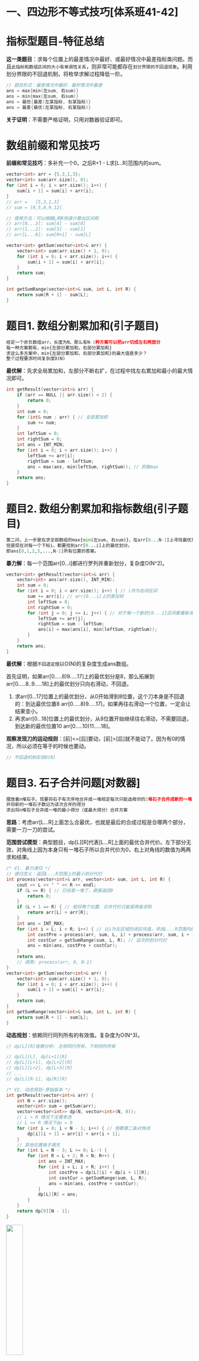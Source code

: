 # 一、四边形不等式技巧[体系班41-42]

# 指标型题目-特征总结
**这一类题目**：求每个位置上的最差情况中最好、或最好情况中最差指标类问题。而且`此指标和数组区间的大小有单调性关系`，则非常可能都存在`划分界限的不回退现象`。利用划分界限的不回退机制，将枚举求解过程降低一阶。
```c++
// 题目形式：最差情况中最好、最好情况中最差
ans = max{min(左sum, 右sum)}
ans = min{max(左sum, 右sum)}
ans = 最优{最差(左某指标, 右某指标)}
ans = 最差{最优(左某指标, 右某指标)}
```
**关于证明**：不需要严格证明，只用对数器验证即可。

# 数组前缀和常见技巧
**前缀和常见技巧**：多补充一个0，之后R+1 - L求[L..R]范围内的sum。
```c++
vector<int> arr = {5,3,1,3};
vector<int> sum(arr.size(), 0);
for (int i = 0; i < arr.size(); i++) {
    sum[i + 1] = sum[i] + arr[i];
}
// arr =   [5,3,1,3]
// sum = [0,5,8,9,12]

// 使用方法：可以根据L和R快速计算出区间和
// arr[0...3]: sum[4] - sum[0]
// arr[1...2]: sum[3] - sum[1]
// arr[L...R]: sum[R+1] - sum[L]

vector<int> getSum(vector<int>& arr) {
    vector<int> sum(arr.size() + 1, 0);
    for (int i = 0; i < arr.size(); i++) {
        sum[i + 1] = sum[i] + arr[i];
    }
    return sum;
}

int getSumRange(vector<int>& sum, int L, int R) {
    return sum[R + 1] - sum[L];
}
```

# 题目1. 数组分割累加和(引子题目)
```python
给定一个非负数组arr，长度为N，那么有N-1种方案可以把arr切成左右两部分
每一种方案都有，min{左部分累加和，右部分累加和}
求这么多方案中，min{左部分累加和，右部分累加和}的最大值是多少？
整个过程要求时间复杂度O(N)
```

**最优解**：先求全局累加和，左部分不断右扩，在过程中找左右累加和最小的最大情况即可。

```c++
int getResult(vector<int>& arr) {
    if (arr == NULL || arr.size() < 2) {
        return 0;
    }
    int sum = 0;
    for (int& num : arr) { // 全部累加和 
        sum += num;
    }
    int leftSum = 0;
    int rightSum = 0;
    int ans = INT_MIN;
    for (int i = 0; i < arr.size(); i++) {
        leftSum += arr[i];
        rightSum = sum - leftSum;
        ans = max(ans, min(leftSum, rightSum)); // 抓取max
    }
    return ans;
}
```

# 题目2. 数组分割累加和指标数组(引子题目)
```python
第二问，上一步是在求全部数组的max{min(左sum, 右sum)}，在arr[0...N-1]上寻找最优划分。
但是现在对每一个下标i，都要找到arr[0...i]上的最优划分。
即ans[0,1,2,3,...,N-1]所有位置的答案。
```

**暴力解**：每一个范围arr[0...i]都进行罗列并重新划分，复杂度O(N^2)。

```c++
vector<int> getResult(vector<int>& arr) {
    vector<int> ans(arr.size(), INT_MIN);
    int sum = 0;
    for (int i = 0; i < arr.size(); i++) { // i作为右闭区间
        sum += arr[i]; // arr[0...i]上的累加和
        int leftSum = 0;
        int rightSum = 0;
        for (int j = 0; j <= i; j++) { // 对于每一个新的[0...i]区间都重新滑一遍
            leftSum += arr[j];
            rightSum = sum - leftSum;
            ans[i] = max(ans[i], min(leftSum, rightSum));
        }
    }
    return ans;
}
```

**最优解**：根据`不回退定理`以O(N)的复杂度生成ans数组。

首先证明，如果arr[0.....8)9.....17]上的最优划分是8，那么拓展到arr[0.....8..9.....18]上的最优划分只向右滑动，不回退。
1. 求arr[0...17]位置上的最优划分，从0开始滑到8位置，这个刀本身是不回退的：到达最优位置8 arr[0.....8)9.....17]，如果再往右滑动一个位置，一定会让结果变小。
2. 再求arr[0...18]位置上的最优划分，从8位置开始继续往右滑动，不需要回退，到达新的最优位置10 arr[0.....10)11.....18]。

**观察发现刀的运动规则**：[前]<=[后]要动，[前]>[后]就不能动了。因为有0的情况，所以必须在等于的时候也要动。

```c++
// 不回退机制实现O(N)

```

# 题目3. 石子合并问题[对数器]
```python
摆放着n堆石子。现要将石子有次序地合并成一堆规定每次只能选相邻的2堆石子合并成新的一堆，
并将新的一堆石子数记为该次合并的得分
求出将n堆石子合并成一堆的最小得分（或最大得分）合并方案
```

**思路**：考虑arr[L...R]上面怎么合最优，也就是最后的合成过程是合哪两个部分，需要一刀一刀的尝试。

**范围尝试模型**：典型题目，dp[L][R]代表[L...R]上面的最优合并代价。左下部分无效，对角线上因为本身只有一堆石子所以合并代价为0，右上对角线的数值为两两求和结果。

```c++
/* V1. 暴力递归 */
// 递归含义：返回L...R范围上的最小划分代价
int process(vector<int>& arr, vector<int> sum, int L, int R) {
    cout << L << " " << R << endl;
    if (L == R) { // 已经是一堆了，直接返回0
        return 0;
    }
    if (L + 1 == R) { // 相邻两个位置，合并代价只能是两者求和
        return arr[L] + arr[R];
    }
    int ans = INT_MAX;
    for (int i = L; i < R; i++) { // 以i为左区域的闭区间值，寻找L...R范围内的上一次最优划分
        int costPre = process(arr, sum, L, i) + process(arr, sum, i + 1, R); // 之前的划分代价 
        int costCur = getSumRange(sum, L, R); // 这次的划分代价
        ans = min(ans, costPre + costCur);
    }
    return ans;
    // 调用: process(arr, 0, N-1)
}
vector<int> getSum(vector<int>& arr) {
    vector<int> sum(arr.size() + 1, 0);
    for (int i = 0; i < arr.size(); i++) {
        sum[i + 1] = sum[i] + arr[i];
    }
    return sum;
}
int getSumRange(vector<int>& sum, int L, int R) {
    return sum[R + 1] - sum[L];
}
```

**动态规划**：依赖同行同列所有的有效值。复杂度为O(N^3)。
```c++
// dp[L][R]依赖分析: 左侧同行所有，下侧同列所有

// dp[L][L], dp[L+1][R]
// dp[L][L+1], dp[L+2][R]
// dp[L][L+2], dp[L+3][R]
// ...
// dp[L][R-1], dp[R][R]
```

```c++
/* V2. 动态规划-原始版本 */
int getResult(vector<int>& arr) {
    int N = arr.size();
    vector<int> sum = getSum(arr);
    vector<vector<int>> dp(N, vector<int>(N, 0));
    // L > R 情况下无需考虑
    // L == R 情况下dp = 0 
    for (int i = 0; i < N - 1; i++) { // 倒数第二条对角线
        dp[i][i + 1] = arr[i] + arr[i + 1];
    }
    // 其他位置格子填充
    for (int L = N - 3; L >= 0; L--) {
        for (int R = L + 2; R < N; R++) {
            int ans = INT_MAX;
            for (int i = L; i < R; i++) {
                int costPre = dp[L][i] + dp[i + 1][R];
                int costCur = getSumRange(sum, L, R);
                ans = min(ans, costPre + costCur);
            }
            dp[L][R] = ans;
        }
    }
    return dp[0][N - 1];
}
```
<img decoding="robot" src="../imgs/MergeStones.png" width="30%">


**优化思路**：以dp[3][17]为例，枚举所有值需要尝试以下所有分组(dp[3][3], dp[4][17]), (3-4, 5-17), (3-5, 6-17), ..., (3-16, 17-17)所有值。观察此位置依赖，左侧为dp[3][16]，下侧为dp[4][17]，如果dp[3][16]最优划分在8-9之间，如果dp[4][17]最优划分在12-13之间，可否只枚举9-12位置即可？通过制造`上界`和`下界`来节省掉大量的枚举操作。

**优化细节**：设计一个best[L][R]数组，存放每个dp[L][R]位置最优划分代价的划分位置。当L==R时dp=0，没有划分点，没有任何意义直接跳过。当L==R-1时第二条对角线，此时定义最优划分位置为L。

```c++
/* V3. 动态规划-四边形不等式 */
int getResult(vector<int>& arr) {
    int N = arr.size();
    vector<int> sum = getSum(arr);
    vector<vector<int>> dp(N, vector<int>(N, 0));
    vector<vector<int>> best(N, vector<int>(N, 0)); // 存放一个范围上的最好划分界限，左边区域的最右边界
    for (int i = 0; i < N - 1; i++) { // 倒数第二条对角线
        dp[i][i + 1] = arr[i] + arr[i + 1];
        best[i][i + 1] = i; // 相邻两个数字的最优划分点在L
    }
    // 其他位置格子填充
    for (int L = N - 3; L >= 0; L--) {
        for (int R = L + 2; R < N; R++) {
            int ans = INT_MAX;
            /* ******************** 四边形不等式优化 ******************** */
            int leftBound = best[L][R - 1];
            int rightBound = best[L + 1][R];
            int pos = -1; // 记录下来给best[L][R]
            for (int i = leftBound; i <= rightBound; i++) { // 构造上界和下界，省略枚举
                int costPre = dp[L][i] + dp[i + 1][R];
                int costCur = getSumRange(sum, L, R);
                if (ans > costPre + costCur) { // 发现了新的有效位置
                    ans = costPre + costCur;
                    pos = i;
                }
            }
            best[L][R] = pos; // 填好这个位置的最优划分
            dp[L][R] = ans;
            /* ******************** 四边形不等式优化 ******************** */
        }
    }
    return dp[0][N - 1];
}
```
<img decoding="robot" src="../imgs/MergeStones-DP.png" width="40%">

**四边形不等式技巧优化与特征**：符合以下五个条件的动态规划问题，可以使用四边形不等式技巧优化。优化的效益是将计算复杂度降低一阶，若是二维DP问题则可以从O(N^3)降低到O(N^2)。不需要证明（证明太难而且每道题都不一样），使用对数器验证即可。
1. 两个可变参数的区间划分问题
2. 每个格子有枚举行为
3. 当两个可变参数固定一个，另一个参数和答案之间存在单调性关系
4. 往往是反向单调关系
5. 枚举加速的位置对：[上+右] 或者 [左+下]

<img decoding="robot" src="../imgs/QuadrilateralInequality.png" width="25%">

# 题目4. 410.分割数组的最大值(画匠问题)[Hard]
https://leetcode.cn/problems/split-array-largest-sum/

```python
# 左神版本
给定一个整型数组 arr，数组中的每个值都为正数，表示完成一幅画作需要的时间，再 给定 一个整数 num，表示画匠的数量，每个画匠只能画连在一起的画作。所有的画家 并行工作，请 返回完成所有的画作需要的最少时间。【举例】
arr=[3,1,4]，num=2。
最好的分配方式为第一个画匠画 3 和 1，所需时间为 4。第二个画匠画 4，所需时间 为 4。 因为并行工作，所以最少时间为 4。如果分配方式为第一个画匠画 3，所需时 间为 3。第二个画 匠画 1 和 4，所需的时间为 5。那么最少时间为 5，显然没有第一 种分配方式好。所以返回 4。
arr=[1,1,1,4,3]，num=3。
最好的分配方式为第一个画匠画前三个 1，所需时间为 3。第二个画匠画 4，所需时间 为 4。 第三个画匠画 3，所需时间为 3。返回 4。
```

```python
# LeetCode
给定一个非负整数数组 nums 和一个整数 m ，你需要将这个数组分成 m 个非空的连续子数组。
设计一个算法使得这 m 个子数组各自和的最大值最小。
```

```c++
/* V1. 暴力递归 */
// 含义：arr数组[0...idx]上面给k个画家，返回画完的最短时间
int process(vector<int>& arr, vector<int>& sum, int idx, int k) {
    if (k == 0) { // 这里一定是k在前面，因为k=0时，idx为多少都是无意义，没法画
        return INT_MAX;
    }
    if (idx == 0) { // 只有1个画作时，在k>0的情况下，多少个画家都没用
        return arr[idx];
    }
    /* 给最后一个画家思考：我要画哪个区间？
       情况1: 我不画， max(0, process(arr, idx, k-1))
       情况2: 我画1个，max(arr[idx], process(arr, idx-1, k-1))
       情况3: 我画2个，max(arr[idx-1]+arr[idx], process(arr, idx-2, k-1))
       情况4: 我画3个，max(arr[idx-2]+arr[idx-1]+arr[idx], process(arr, idx-3, k-1))
       ...
       情况4: 我画全部，max(arr[0...idx], 0) */
    int ans1 = max(0, process(arr, sum, idx, k - 1)); // 我不画
    int ans2 = max(getSumRange(sum, 0, idx), 0); // 我全画
    int ans = min(ans1, ans2);
    for (int i = idx; i > 0; i--) { // 我画部分
        int preTime = process(arr, sum, i - 1, k - 1); // 剩下的画作，k-1个人去分
        int curTime = getSumRange(sum, i, idx); // 我分到的画作
        ans = min(ans, max(preTime, curTime));
    }
    return ans;
}
int splitArray1(vector<int>& nums, int k) {
    vector<int> sum = getSum(nums);
    return process(nums, sum, nums.size() - 1, k);
}
```

```c++
/* V2. 傻缓存版本 */
// 击败 5.40%
int process1(vector<int>& arr, vector<int>& sum, int idx, int k, vector<vector<int>>& dp) {
    if (k == 0) return INT_MAX;
    if (idx == 0) return arr[idx];
    // 缓存表检测
    if (dp[idx][k] != -1) {
        return dp[idx][k];
    }
    int ans = min(process1(arr, sum, idx, k - 1, dp), getSumRange(sum, 0, idx)); // 我不画 V.S. 我全画
    for (int i = idx; i > 0; i--) { // 我画部分
        int preTime = process1(arr, sum, i - 1, k - 1, dp); // 剩下的画作，k-1个人去分
        int curTime = getSumRange(sum, i, idx); // 我分到的画作
        ans = min(ans, max(preTime, curTime));
    }
    // 缓存表记录
    dp[idx][k] = ans;
    return ans;
}
int splitArray(vector<int>& nums, int k) {
    vector<int> sum = getSum(nums);
    vector<vector<int>> dp(nums.size(), vector<int>(k + 1, -1)); // 傻缓存全部填写-1
    return process1(nums, sum, nums.size() - 1, k, dp);
}
```

```c++
/* V3. 动态规划-无优化 */
// 击败 20.28%
int splitArray(vector<int>& arr, int K) {
    int N = arr.size();
    vector<int> sum = getSum(arr);
    vector<vector<int>> dp(N, vector<int>(K + 1, 0));
    for (int idx = 0; idx < N; idx++) { // basecase 1
        dp[idx][0] = INT_MAX;
    }
    for (int k = 1; k <= K; k++) { // basecase 2
        dp[0][k] = arr[0];
    }
    for (int k = 1; k <= K; k++) {
        for (int idx = N - 1; idx > 0; idx--) {
            // 逻辑和暴力递归完全一致
            int ans = min(dp[idx][k - 1], getSumRange(sum, 0, idx));
            for (int i = idx; i > 0; i--) { // 我画部分
                int preTime = dp[i - 1][k - 1]; // 剩下的画作，k-1个人去分
                int curTime = getSumRange(sum, i, idx); // 我分到的画作 
                ans = min(ans, max(preTime, curTime));
            }
            dp[idx][k] = ans;
        }
    }
    return dp[N - 1][K];
}
```

<img decoding="robot" src="../imgs/SplitArray-DP.png" width="30%">

```c++
/* V4. 动态规划-四边形不等式 */
// 这个也太复杂了...(有后期的简化版本)
int splitArray(vector<int>& arr, int K) {
    int N = arr.size();
    vector<int> sum = getSum(arr);
    vector<vector<int>> dp(N, vector<int>(K + 1, 0));
    vector<vector<int>> best(N, vector<int>(K + 1, 0)); // 前面的所有人负责的最右闭区间边界
    for (int idx = 0; idx < N; idx++) { // basecase 1 第一列
        dp[idx][0] = INT_MAX;
    }
    for (int k = 1; k <= K; k++) { // basecase 2 第一行
        dp[0][k] = arr[0];
        best[0][k] = 0; // 自己闲着，0号画作给前面的人
    }
    for (int idx = N-1; idx > 0; idx--) { // 想要使用四边形不等式必须填好这一列
        dp[idx][1] = getSumRange(sum, 0, idx);
        best[idx][0] = -1; // 我全部都画，所以前面的画家不画，因此是-1
    }
    for (int k = 2; k <= K; k++) {
        // 单独处理最下面的格子，因为没有上限。
        int down = best[N-1][k];
        int ans = INT_MAX;
        int bestChoose = -1;
        for (int leftEnd = down; leftEnd < N; leftEnd++) {
            int leftCost = leftEnd == -1 ? 0 : dp[leftEnd][k-1];
            int rightCost = leftEnd == N-1 ? 0 : getSumRange(sum, leftEnd+1, N-1);
            int cur = max(leftCost, rightCost);
            if (cur < ans) {
                ans = cur;
                bestChoose = leftEnd;
            }
        }
        dp[N-1][k] = ans;
        best[N-1][k] = bestChoose;

        // 开始处理普适位置
        int up = 0;
        for (int idx = N - 2; idx > 0; idx--) {
            down = best[idx][k-1];
            up = best[idx+1][k];
            int ans = INT_MAX;
            int bestChoose = -1;
            for (int leftEnd = down; leftEnd < N; leftEnd++) {
                int leftCost = leftEnd == -1 ? 0 : dp[leftEnd][k-1];
                int rightCost = leftEnd == idx ? 0 : getSumRange(sum, leftEnd+1, idx);
                int cur = max(leftCost, rightCost);
                if (cur < ans) {
                    ans = cur;
                    bestChoose = leftEnd;
                }
            }
            dp[idx][k] = ans;
            best[idx][k] = bestChoose;
        }
    }
    return dp[N - 1][K];
}
```

# 题目5. 邮局选址问题

```python
一条直线上有居民点，邮局只能建在居民点上。给定一个有序正数数组arr，每个值表示 居民点的一维坐标，再给定一个正数 num，表示邮局数量。选择num个居民点建立num个 邮局，使所有的居民点到最近邮局的总距离最短，返回最短的总距离   
【举例】   
arr=[1,2,3,4,5,1000]，num=2。   
第一个邮局建立在 3 位置，第二个邮局建立在 1000 位置。那么 1 位置到邮局的距离 为 2， 2 位置到邮局距离为 1，3 位置到邮局的距离为 0，4 位置到邮局的距离为 1， 5 位置到邮局的距 离为 2，1000 位置到邮局的距离为 0。这种方案下的总距离为 6， 其他任何方案的总距离都不会 比该方案的总距离更短，所以返回6
```

# 题目6. 887.鸡蛋掉落(丢棋子问题)[Hard]

https://leetcode.cn/problems/super-egg-drop/description/

```python
一座大楼有 0~N 层，地面算作第 0 层，最高的一层为第 N 层。已知棋子从第 0 层掉落肯定 不会摔碎，从第 i 层掉落可能会摔碎，也可能不会摔碎(1≤i≤N)。给定整数 N 作为楼层数， 再给定整数 K 作为棋子数，返 回如果想找到棋子不会摔碎的最高层数，即使在最差的情况下扔 的最少次数。一次只能扔一个棋子。
```

# 二、状态压缩DP[体系班43]
把线性结构压缩成更精简的整型位信息结构，指示一个集合中某个元素存与否。但是其实本质上还是线性结构。

# 题目7. 464.我能赢吗

# 题目8. TSP问题

# 题目9. 铺瓷砖问题

# 三、DC3算法[体系班43]

**后缀字符串定义**：从某一个位置开始，一直取到最末尾位置，称为后缀字符串。

**字典序排序**：相同位数情况下，按照进制开看待，第一个不同位的数字越大则字典序越大；位数不同情况下，将短的字符串补上0，`aaa<b00`。

**后缀数组**：对于一个字符串，从每一位i开始生成所有后缀字符串；对所有后缀字符串进行字典序排序后，i生成的排序数组称为后缀数组。因为后缀串长度都不一致，所以不可能有相同的两个相同的后缀字符串。

**暴力生成后缀数组**：生成所有后缀串复杂度为O(N^2)、排序N个字符串需要O(N^2*logN)，因为排序代价是O(N*logN)但是每次两两比较就需要O(N)。

**DC3算法**：能够以O(N)的复杂度生成后缀数组。

1. 桶排序算法做为基元函数：对于一个数据三元组，每个数字的值都不大，可以按照3个维度进行桶排序以O(N)的复杂度完成排序。
2. 字符串生成后缀数组等价于数组生成后缀数组。





<!-- <img decoding="robot" src="../imgs/11_Money1.png" width="30%"> -->





